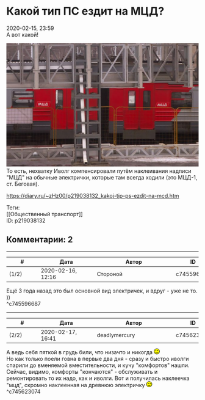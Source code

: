 Какой тип ПС ездит на МЦД?
==========================

  
2020-02-15, 23:59  
 А вот какой!   
   
   [![](pics/DzHXELMl.jpg)](https://i.imgur.com/DzHXELM.jpg)     
 То есть, нехватку Иволг компенсировали путём наклеивания надписи "МЦД" на обычные электрички, которые там всегда ходили (это МЦД-1, ст. Беговая).   
  
<https://diary.ru/~zHz00/p219038132_kakoj-tip-ps-ezdit-na-mcd.htm>  
  
Теги:  
[[Общественный транспорт]]  
ID: p219038132  


Комментарии: 2
--------------

  


---



|         #         |              Дата              |                     Автор                     |           ID           |
| --- | --- | --- | --- |
| (1/2) | 2020-02-16, 12:16 | Стороной | c745596687 |

  
 Ещё 3 года назад это был основной вид электричек, и вдруг - уже не то. ))   
 ^c745596687

---



|         #         |              Дата              |                     Автор                     |           ID           |
| --- | --- | --- | --- |
| (2/2) | 2020-02-17, 16:41 | deadlymercury | c745623074 |

  
 А ведь себя пяткой в грудь били, что низачто и никогда ![:)](pics/3.gif)   
 Но как только поели говна в первые два дня - сразу и быстро иволги спарили до вменяемой вместительности, и кучу "комфортов" нашли. Сейчас, видимо, комфорты "кончаются" - обслуживать и ремонтировать то их надо, как и иволги. Вот и получилась наклеечка "мцд", скромно наклеенная на древнюю электричку ![:)](pics/3.gif)   
 ^c745623074